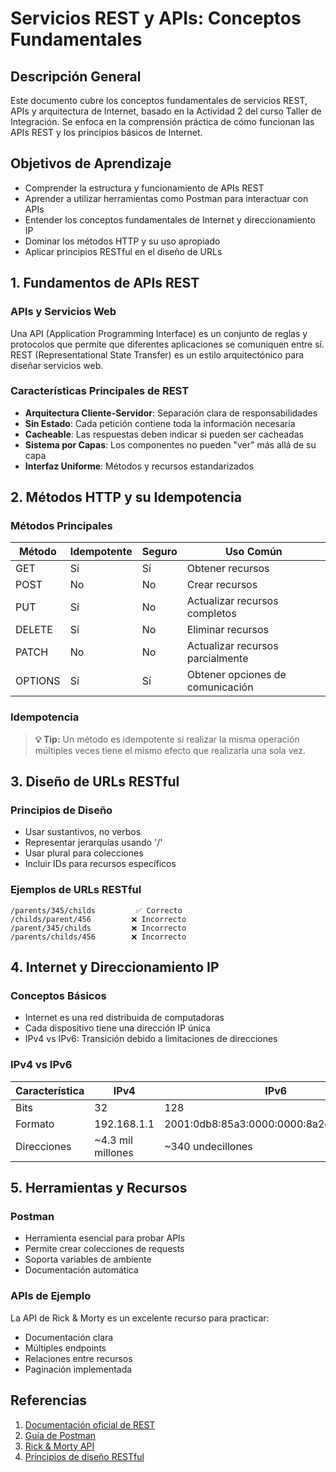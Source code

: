 # Servicios REST y APIs: Conceptos Fundamentales

## Descripción General

Este documento cubre los conceptos fundamentales de servicios REST, APIs y arquitectura de Internet, basado en la Actividad 2 del curso Taller de Integración. Se enfoca en la comprensión práctica de cómo funcionan las APIs REST y los principios básicos de Internet.

## Objetivos de Aprendizaje

- Comprender la estructura y funcionamiento de APIs REST
- Aprender a utilizar herramientas como Postman para interactuar con APIs
- Entender los conceptos fundamentales de Internet y direccionamiento IP
- Dominar los métodos HTTP y su uso apropiado
- Aplicar principios RESTful en el diseño de URLs

## 1. Fundamentos de APIs REST

### APIs y Servicios Web

Una API (Application Programming Interface) es un conjunto de reglas y protocolos que permite que diferentes aplicaciones se comuniquen entre sí. REST (Representational State Transfer) es un estilo arquitectónico para diseñar servicios web.

### Características Principales de REST

- **Arquitectura Cliente-Servidor**: Separación clara de responsabilidades
- **Sin Estado**: Cada petición contiene toda la información necesaria
- **Cacheable**: Las respuestas deben indicar si pueden ser cacheadas
- **Sistema por Capas**: Los componentes no pueden "ver" más allá de su capa
- **Interfaz Uniforme**: Métodos y recursos estandarizados

## 2. Métodos HTTP y su Idempotencia

### Métodos Principales

| Método  | Idempotente | Seguro | Uso Común                        |
| ------- | ----------- | ------ | -------------------------------- |
| GET     | Sí          | Sí     | Obtener recursos                 |
| POST    | No          | No     | Crear recursos                   |
| PUT     | Sí          | No     | Actualizar recursos completos    |
| DELETE  | Sí          | No     | Eliminar recursos                |
| PATCH   | No          | No     | Actualizar recursos parcialmente |
| OPTIONS | Sí          | Sí     | Obtener opciones de comunicación |

### Idempotencia

> **💡 Tip:** Un método es idempotente si realizar la misma operación múltiples veces tiene el mismo efecto que realizarla una sola vez.

## 3. Diseño de URLs RESTful

### Principios de Diseño

- Usar sustantivos, no verbos
- Representar jerarquías usando '/'
- Usar plural para colecciones
- Incluir IDs para recursos específicos

### Ejemplos de URLs RESTful

```plaintext
/parents/345/childs         ✅ Correcto
/childs/parent/456         ❌ Incorrecto
/parent/345/childs         ❌ Incorrecto
/parents/childs/456        ❌ Incorrecto
```

## 4. Internet y Direccionamiento IP

### Conceptos Básicos

- Internet es una red distribuida de computadoras
- Cada dispositivo tiene una dirección IP única
- IPv4 vs IPv6: Transición debido a limitaciones de direcciones

### IPv4 vs IPv6

| Característica | IPv4              | IPv6                                    |
| -------------- | ----------------- | --------------------------------------- |
| Bits           | 32                | 128                                     |
| Formato        | 192.168.1.1       | 2001:0db8:85a3:0000:0000:8a2e:0370:7334 |
| Direcciones    | ~4.3 mil millones | ~340 undecillones                       |

## 5. Herramientas y Recursos

### Postman

- Herramienta esencial para probar APIs
- Permite crear colecciones de requests
- Soporta variables de ambiente
- Documentación automática

### APIs de Ejemplo

La API de Rick & Morty es un excelente recurso para practicar:

- Documentación clara
- Múltiples endpoints
- Relaciones entre recursos
- Paginación implementada

## Referencias

1. [Documentación oficial de REST](https://restfulapi.net/)
2. [Guía de Postman](https://learning.postman.com/docs/getting-started/introduction/)
3. [Rick & Morty API](https://rickandmortyapi.com/documentation/)
4. [Principios de diseño RESTful](https://restfulapi.net/rest-api-design-tutorial/)
